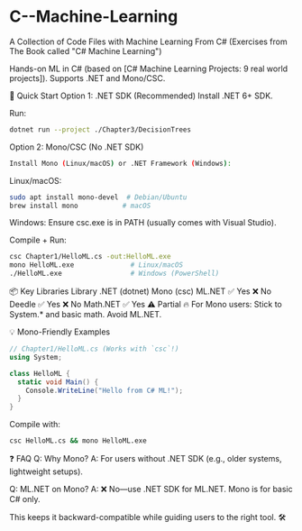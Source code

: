 # C--Machine-Learning
A Collection of Code Files with Machine Learning From C# (Exercises from The Book called "C# Machine Learning")

Hands-on ML in C# (based on [C# Machine Learning Projects: 9 real world projects]). Supports .NET and Mono/CSC.

🚀 Quick Start
Option 1: .NET SDK (Recommended)
Install .NET 6+ SDK.

Run:

```bash
dotnet run --project ./Chapter3/DecisionTrees
```


Option 2: Mono/CSC (No .NET SDK)
```bash
Install Mono (Linux/macOS) or .NET Framework (Windows):
```

Linux/macOS:

```bash
sudo apt install mono-devel  # Debian/Ubuntu
brew install mono           # macOS
```

Windows: Ensure csc.exe is in PATH (usually comes with Visual Studio).

Compile + Run:

```bash
csc Chapter1/HelloML.cs -out:HelloML.exe  
mono HelloML.exe              # Linux/macOS  
./HelloML.exe                 # Windows (PowerShell)
```


📦 Key Libraries
Library	.NET (dotnet)	Mono (csc)
ML.NET	✅ Yes	❌ No
Deedle	✅ Yes	❌ No
Math.NET	✅ Yes	⚠️ Partial
🔥 For Mono users: Stick to System.* and basic math. Avoid ML.NET.

💡 Mono-Friendly Examples
```csharp
// Chapter1/HelloML.cs (Works with `csc`!)  
using System;

class HelloML {  
  static void Main() {  
    Console.WriteLine("Hello from C# ML!");  
  }  
}
```
Compile with:

```bash
csc HelloML.cs && mono HelloML.exe
```

❓ FAQ
Q: Why Mono?
A: For users without .NET SDK (e.g., older systems, lightweight setups).

Q: ML.NET on Mono?
A: ❌ No—use .NET SDK for ML.NET. Mono is for basic C# only.

This keeps it backward-compatible while guiding users to the right tool. 🛠️
